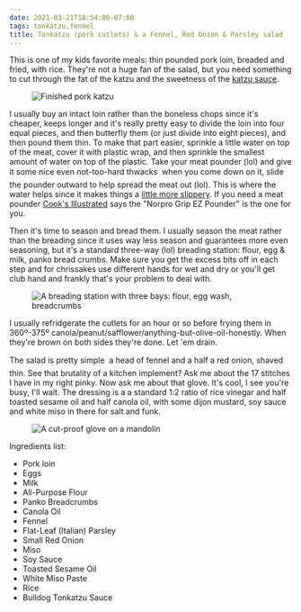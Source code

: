 ```yaml
---
date: 2021-03-21T18:54:00-07:00
tags: tonkatzu,fennel
title: Tonkatzu (pork cutlets) & a Fennel, Red Onion & Parsley salad
---
```


This is one of my kids favorite meals: thin pounded pork loin, breaded and fried, with rice. They're not a huge fan of the salad, but you need something to cut through the fat of the katzu and the sweetness of the [katzu sauce](http://tonkatsu.bulldog.jp/bulldogsauce/).

<figure>

![Finished pork katzu](pork_katzu_done.jpg)

</figure>

I usually buy an intact loin rather than the boneless chops since it's cheaper, keeps longer and it's really pretty easy to divide the loin into four equal pieces, and then butterfly them (or just divide into eight pieces), and then pound them thin. To make that part easier, sprinkle a little water on top of the meat, cover it with plastic wrap, and then sprinkle the smallest amount of water on top of the plastic. Take your meat pounder (lol) and give it some nice even not-too-hard thwacks &#151; when you come down on it, slide the pounder outward to help spread the meat out (lol). This is where the water helps since it makes things a [little more slippery](https://www.youtube.com/watch?v=2qI1f5lZRic&list=PLCFA6FF71C4E34E76&index=80). If you need a meat pounder [Cook's Illustrated](https://www.cooksillustrated.com/equipment_reviews/2152-meat-pounders) says the "Norpro Grip EZ Pounder" is the one for you. 

Then it's time to season and bread them. I usually season the meat rather than the breading since it uses way less season and guarantees more even seasoning, but it's a standard three-way (lol) breading station: flour, egg & milk, panko bread crumbs. Make sure you get the excess bits off in each step and for chrissakes use different hands for wet and dry or you'll get club hand and frankly that's your problem to deal with.

<figure>

![A breading station with three bays: flour, egg wash, breadcrumbs](pork_katzu_breading.jpg)

</figure>

I usually refridgerate the cutlets for an hour or so before frying them in 360º-375º canola/peanut/safflower/anything-but-olive-oil-honestly. When they're brown on both sides they're done. Let 'em drain.

The salad is pretty simple &#151; a head of fennel and a half a red onion, shaved thin. See that brutality of a kitchen implement? Ask me about the 17 stitches I have in my right pinky.  Now ask me about that glove.  It's cool, I see you're busy, I'll wait. The dressing is a a standard 1:2 ratio of rice vinegar and half toasted sesame oil and half canola oil, with some dijon mustard, soy sauce and white miso in there for salt and funk.

<figure>

![A cut-proof glove on a mandolin](pork_katzu_mandolin.jpg)

</figure>

Ingredients list:
* Pork loin
* Eggs
* Milk
* All-Purpose Flour
* Panko Breadcrumbs
* Canola Oil
* Fennel
* Flat-Leaf (Italian) Parsley
* Small Red Onion
* Miso
* Soy Sauce
* Toasted Sesame Oil
* White Miso Paste
* Rice
* Bulldog Tonkatzu Sauce
